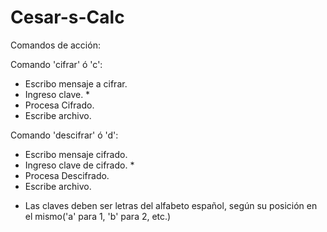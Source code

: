 # Cesar-s-Calc

Comandos de acción:

Comando 'cifrar' ó 'c':
	<ul>
	<li>Escribo mensaje a cifrar.</li>
	<li>Ingreso clave. *</li>
	<li>Procesa Cifrado.</li>
	<li>Escribe archivo.</li>
	</ul>

Comando 'descifrar' ó 'd':
	<ul>
	<li>Escribo mensaje cifrado.</li>
	<li>Ingreso clave de cifrado. *</li>
	<li>Procesa Descifrado.</li>
	<li>Escribe archivo.</li>
	</ul>

* Las claves deben ser letras del alfabeto español, según su posición en el mismo('a' para 1, 'b' para 2, etc.)
